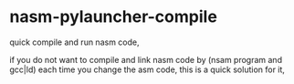# nasm-pylauncher-compile

quick compile and run nasm code,

if you do not want to compile and link nasm code by (nsam program and gcc|ld) each time you change the asm code,
this is a quick solution for it,


